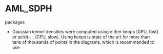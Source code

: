 # AML_SDPH


packages
- Gaussian kernel densities were computed using either keops (GPU, fast) or scikit-... (CPU, slow). Using keops is state of the art for more than tens of thousands of points in the diagrams, which is recommended to use
